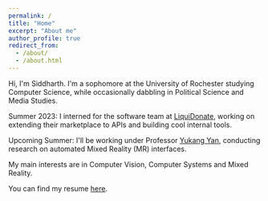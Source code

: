 ```yaml
---
permalink: /
title: "Home"
excerpt: "About me"
author_profile: true
redirect_from: 
  - /about/
  - /about.html
---
```


Hi, I'm Siddharth. I'm a sophomore at the University of Rochester studying Computer Science, while occasionally dabbling in Political Science and Media Studies.

Summer 2023: I interned for the software team at [LiquiDonate](https://liquidonate.com/), working on extending their marketplace to APIs and building cool internal tools.

Upcoming Summer: I'll be working under Professor [Yukang Yan](https://rochester-bear-lab.github.io/), conducting research on automated Mixed Reality (MR) interfaces.

My main interests are in Computer Vision, Computer Systems and Mixed Reality.

You can find my resume [here](https://drive.google.com/file/d/1Q66KxhUetqdje1e44js0sfIEkZxQoDgO/view?usp=sharing).
